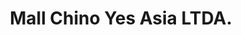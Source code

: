 ---
title: "Mall Chino Yes Asia LTDA."
url: /pedro-aguirre-cerda/mall-chino-yes-asia-ltda/
shop: Kramladen
---